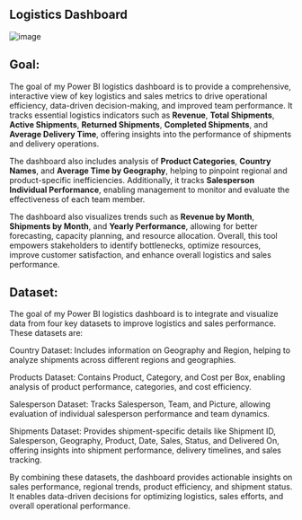 ## Logistics Dashboard

![image](https://github.com/user-attachments/assets/ee8b0762-9aa3-4a0a-92b4-340cd7cc3479)

## Goal:
The goal of my Power BI logistics dashboard is to provide a comprehensive, interactive view of key logistics and sales metrics to drive operational efficiency, data-driven decision-making, and improved team performance. It tracks essential logistics indicators such as **Revenue**, **Total Shipments**, **Active Shipments**, **Returned Shipments**, **Completed Shipments**, and **Average Delivery Time**, offering insights into the performance of shipments and delivery operations. 

The dashboard also includes analysis of **Product Categories**, **Country Names**, and **Average Time by Geography**, helping to pinpoint regional and product-specific inefficiencies. Additionally, it tracks **Salesperson Individual Performance**, enabling management to monitor and evaluate the effectiveness of each team member. 

The dashboard also visualizes trends such as **Revenue by Month**, **Shipments by Month**, and **Yearly Performance**, allowing for better forecasting, capacity planning, and resource allocation. Overall, this tool empowers stakeholders to identify bottlenecks, optimize resources, improve customer satisfaction, and enhance overall logistics and sales performance.


## Dataset: 
The goal of my Power BI logistics dashboard is to integrate and visualize data from four key datasets to improve logistics and sales performance. These datasets are:

Country Dataset: Includes information on Geography and Region, helping to analyze shipments across different regions and geographies.

Products Dataset: Contains Product, Category, and Cost per Box, enabling analysis of product performance, categories, and cost efficiency.

Salesperson Dataset: Tracks Salesperson, Team, and Picture, allowing evaluation of individual salesperson performance and team dynamics.

Shipments Dataset: Provides shipment-specific details like Shipment ID, Salesperson, Geography, Product, Date, Sales, Status, and Delivered On, offering insights into shipment performance, delivery timelines, and sales tracking.

By combining these datasets, the dashboard provides actionable insights on sales performance, regional trends, product efficiency, and shipment status. It enables data-driven decisions for optimizing logistics, sales efforts, and overall operational performance.
